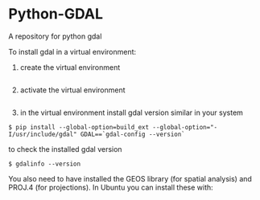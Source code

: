# Python-GDAL
A repository for python gdal


To install gdal in a virtual environment:

1. create the virtual environment

```$ python3 -m venv ~/.virtualenvs/gis 
```

2. activate the virtual environment

```$ source ~/.virtualenvs/gis/bin/activate 
```

3. in the virtual environment install gdal version similar in your system

```$ pip install --global-option=build_ext --global-option="-I/usr/include/gdal" GDAL==`gdal-config --version` ```

to check the installed gdal version

```$ gdalinfo --version```

You also need to have installed the GEOS library (for spatial analysis) and PROJ.4 (for projections). In Ubuntu you can install these with:

```$ sudo apt-get install binutils libproj-dev gdal-bin 
```
```$ sudo apt-get install -y libgeos-dev
```
